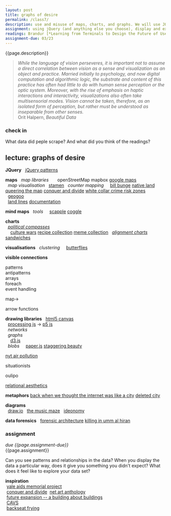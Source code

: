 ```yaml
---  
layout: post  
title: graphs of desire  
permalink: /class7/  
description: use and misuse of maps, charts, and graphs. We will use JQuery and other libraries to arrange the data we gathered last week, thinking about different approaches to representation. 
assignment: using jQuery (and anything else you choose), display and explore the data set you collected last week (or one that we looked at) in a few different ways.
readings: Brandur [*Learning from Terminals to Design the Future of User Interfaces*](https://brandur.org/interfaces)
assignment-due: 03/23
---  
```

<!-- maybe cybernetics lib here?? orit halpern beautiful data kind of thing??? -->

{{page.description}}

> *While the language of vision perseveres, it is important not to assume a direct correlation between vision as a sense and visualization as an object and practice. Married initially to psychology, and now digital computation and algorithmic logic, the substrate and content of this practice has often had little to do with human sense perception or the optic system. Moreover, with the rise of emphasis on haptic interactions and interactivity, visualizations also often take multisensorial modes. Vision cannot be taken, therefore, as an isolated form of perception, but rather must be understood as inseparable from other senses.*  
> Orit Halpern, *Beautiful Data*


### check in
What data did peple scrape? And what did you think of the readings?


## lecture: graphs of desire

**JQuery**
  [jQuery patterns](https://learn.jquery.com/code-organization/concepts/)  

**maps**
  *map libraries*
      openStreetMap mapbox [google maps](https://developers.google.com/maps/documentation/javascript/tutorial)  
  *map visualisation*
  [stamen](https://stamen.com)
  *counter mapping*
    [bill bunge](https://civic.mit.edu/2013/08/07/the-detroit-geographic-expedition-and-institute-a-case-study-in-civic-mapping/) [native land](https://native-land.ca) [queering the map](https://www.queeringthemap.com) [conquer and divide](https://conquer-and-divide.btselem.org) [white collar crime risk zones](https://whitecollar.thenewinquiry.com)  
  [geogoo](http://geogoo.net)  
  [land lines](https://lines.chromeexperiments.com) [documentation](https://medium.com/@zachlieberman/land-lines-e1f88c745847)  

**mind maps**
  *tools*
    [scapple](https://www.literatureandlatte.com/scapple/overview) [coggle](https://coggle.it)

**charts**  
  [*political compasses*](https://www.politicalcompass.org)  
    [culture wars](https://disnovation.org/doc/OCW_70x100_RVB.pdf) [recipe collection](http://backseatfrying.net) [meme collection](https://www.are.na/francis-tseng/political-compasses-other-matrices)
  [*alignment charts*](https://images-wixmp-ed30a86b8c4ca887773594c2.wixmp.com/f/f54a1ef4-d1f9-4b49-a36e-0eb100c586b9/d6fe4d8-2c0448e6-4ab0-4264-8e45-c0e910c283f2.png/v1/fill/w_1280,h_1280,q_75,strp/dnd_alignment_chart_by_nederbird-d6fe4d8.png?token=eyJ0eXAiOiJKV1QiLCJhbGciOiJIUzI1NiJ9.eyJpc3MiOiJ1cm46YXBwOjdlMGQxODg5ODIyNjQzNzNhNWYwZDQxNWVhMGQyNmUwIiwic3ViIjoidXJuOmFwcDo3ZTBkMTg4OTgyMjY0MzczYTVmMGQ0MTVlYTBkMjZlMCIsImF1ZCI6WyJ1cm46c2VydmljZTppbWFnZS5vcGVyYXRpb25zIl0sIm9iaiI6W1t7InBhdGgiOiIvZi9mNTRhMWVmNC1kMWY5LTRiNDktYTM2ZS0wZWIxMDBjNTg2YjkvZDZmZTRkOC0yYzA0NDhlNi00YWIwLTQyNjQtOGU0NS1jMGU5MTBjMjgzZjIucG5nIiwid2lkdGgiOiI8PTEyODAiLCJoZWlnaHQiOiI8PTEyODAifV1dfQ.13y42x2TFBUFPS_VaC-V1hHmHegJmBDYPzn3CcxfQOs) [sandwiches](https://d2w9rnfcy7mm78.cloudfront.net/1002651/original_bd71d77187eda7eb3b258c395a1c1555.jpg?1493767565?bc=1) 


**visualisations**
  *clustering*
    [butterflies](https://marian42.de/butterflies/?0.04443,0.25659,11)

**visible connections**

  
patterns  
antipatterns  
arrays  
foreach  
event handling  
  
map->  
  
arrow functions  

**drawing libraries**
  [html5 canvas](https://developer.mozilla.org/en-US/docs/Web/API/Canvas_API)  
  [processing js](http://processingjs.org) -> [p5 js](https://p5js.org)  
  *networks*  
  *graphs*  
    [d3.js](https://d3js.org)  
  *blobs*
    [paper.js](http://paperjs.org) [staggering beauty](http://www.staggeringbeauty.com)  


[nyt air pollution](https://www.nytimes.com/interactive/2019/12/02/climate/air-pollution-compare-ar-ul.html)

situationists

oulipo


[relational aesthetics](https://en.wikipedia.org/wiki/Relational_art#cite_note-13)


**metaphors**
[back when we thought the internet was like a city](https://www.citylab.com/life/2013/03/back-when-we-thought-internet-was-city/4943/) [deleted city](http://deletedcity.net)


**diagrams**  
  [draw.io]()
  [the music maze](http://static.echonest.com/LabyrinthOfGenre/GenreMaze.html)
  [ideonomy]()  

**data forensics**
  [forensic architecture](https://forensic-architecture.org) [killing in umm al hiran](https://forensic-architecture.org/investigation/killing-in-umm-al-hiran)


### assignment
*due {{page.assignment-due}}*<br>
{{page.assignment}}

Can you see patterns and relationships in the data? When you display the data a particular way, does it give you something you didn't expect? What does it feel like to explore your data set?

**inspiration**  
 [yale aids memorial project](http://yamp.org)  
 [conquer and divide](https://conquer-and-divide.btselem.org)
 [net art anthology](https://anthology.rhizome.org)  
 [future expansion -- a building about buildings](http://future-expansion.com/#img)  
 [CAVS](http://act.mit.edu/cavs)  
 [backseat frying](http://backseatfrying.net)  

